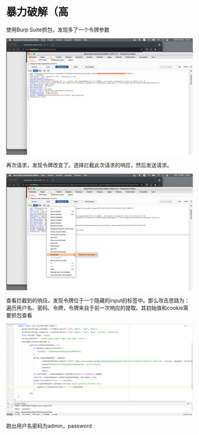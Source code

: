 # 暴力破解（高

使用Burp Suite抓包，发现多了一个令牌参数

![1](../img/7F115142-8465-4748-BD3E-0C6F0AA94CC3.png)

再次请求，发现令牌改变了。选择拦截此次请求的响应，然后发送请求。

![2](../img/87D3B7BC-C56E-4C69-B44C-2809863C850C.png)

查看拦截到的响应，发现令牌位于一个隐藏的input的标签中。那么攻击思路为：遍历用户名、密码、令牌，令牌来自于前一次响应的提取。其初始值和cookie需要抓包查看

![3](../img/0D45865E-E2AB-4321-BC60-572E28AC3678.png)

跑出用户名密码为admin，password